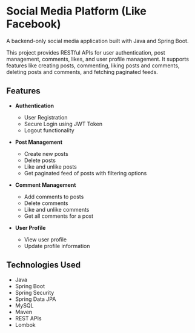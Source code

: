 # Social Media Platform (Like Facebook)

A backend-only social media application built with Java and Spring Boot.

This project provides RESTful APIs for user authentication, post management, comments, likes, and user profile management. It supports features like creating posts, commenting, liking posts and comments, deleting posts and comments, and fetching paginated feeds.

## Features

- **Authentication**
    - User Registration
    - Secure Login using JWT Token
    - Logout functionality

- **Post Management**
    - Create new posts
    - Delete posts
    - Like and unlike posts
    - Get paginated feed of posts with filtering options

- **Comment Management**
    - Add comments to posts
    - Delete comments
    - Like and unlike comments
    - Get all comments for a post

- **User Profile**
    - View user profile
    - Update profile information

## Technologies Used

- Java
- Spring Boot
- Spring Security
- Spring Data JPA
- MySQL
- Maven
- REST APIs
- Lombok

